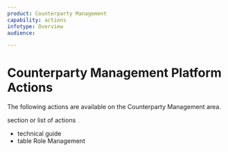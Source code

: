 ```yaml
---
product: Counterparty Management
capability: actions
infotype: Overview
audience:

---
```


# Counterparty Management Platform Actions
The following actions are available on the Counterparty Management area.

section or list of actions
+ technical guide
+ table Role Management


